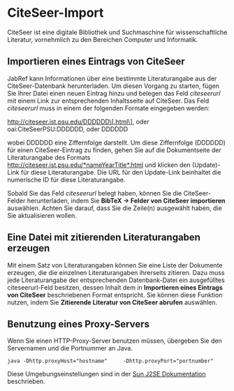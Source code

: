 # CiteSeer-Import

CiteSeer ist eine digitale Bibliothek und Suchmaschine für wissenschaftliche Literatur, vornehmlich zu den Bereichen Computer und Informatik.

## Importieren eines Eintrags von CiteSeer

JabRef kann Informationen über eine bestimmte Literaturangabe aus der CiteSeer-Datenbank herunterladen. Um diesen Vorgang zu starten, fügen Sie Ihrer Datei einen neuen Eintrag hinzu und belegen das Feld *citeseerurl* mit einem Link zur entsprechenden Inhaltsseite auf CiteSeer. Das Feld *citeseerurl* muss in einem der folgenden Formate eingegeben werden:

http://citeseer.ist.psu.edu/DDDDDD\[.html\], oder
oai:CiteSeerPSU:DDDDDD, oder
DDDDDD

wobei DDDDDD eine Ziffernfolge darstellt. Um diese Ziffernfolge (DDDDDD) für einen CiteSeer-Eintrag zu finden, gehen Sie auf die Dokumentseite der Literaturangabe des Formats http://citeseer.ist.psu.edu/*nameYearTitle*.html und klicken den (Update)-Link für diese Literaturangabe. Die URL für den Update-Link beinhaltet die numerische ID für diese Literaturangabe.

Sobald Sie das Feld *citeseerurl* belegt haben, können Sie die CiteSeer-Felder herunterladen, indem Sie **BibTeX -&gt; Felder von CiteSeer importieren** auswählen. Achten Sie darauf, dass Sie die Zeile(n) ausgewählt haben, die Sie aktualisieren wollen.

## Eine Datei mit zitierenden Literaturangaben erzeugen

Mit einem Satz von Literaturangaben können Sie eine Liste der Dokumente erzeugen, die die einzelnen Literaturangaben ihrerseits zitieren. Dazu muss jede Literaturangabe der entsprechenden Datenbank-Datei ein ausgefülltes citeseerurl-Feld besitzen, dessen Inhalt dem in **Importieren eines Eintrags von CiteSeer** beschriebenen Format entspricht. Sie können diese Funktion nutzen, indem Sie **Zitierende Literatur von CiteSeer abrufen** auswählen.

## Benutzung eines Proxy-Servers

Wenn Sie einen HTTP-Proxy-Server benutzen müssen, übergeben Sie den Servernamen und die Portnummer an Java.

`java -Dhttp.proxyHost="hostname"     -Dhttp.proxyPort="portnumber"`

Diese Umgebungseinstellungen sind in der [Sun J2SE Dokumentation](http://java.sun.com/j2se/1.4.2/docs/guide/net/properties.html) beschrieben.
